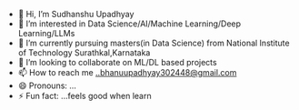 - 👋 Hi, I’m Sudhanshu Upadhyay
- 👀 I’m interested in Data Science/AI/Machine Learning/Deep Learning/LLMs
- 🌱 I’m currently pursuing masters(in Data Science) from National Institute of Technology Surathkal,Karnataka
- 💞️ I’m looking to collaborate on ML/DL based projects
- 📫 How to reach me ..bhanuupadhyay302448@gmail.com
- 😄 Pronouns: ...
- ⚡ Fun fact: ...feels good when learn 

<!---
sudhanshu2722/sudhanshu2722 is a ✨ special ✨ repository because its `README.md` (this file) appears on your GitHub profile.
You can click the Preview link to take a look at your changes.
--->
